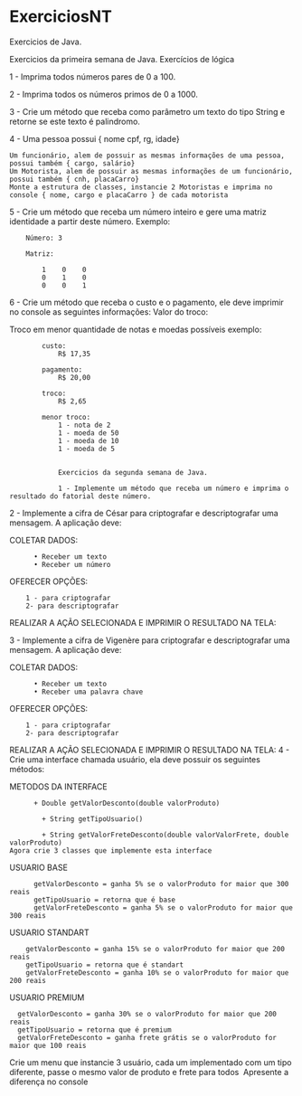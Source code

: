 # ExerciciosNT
Exercicios de Java.


 Exercicios da primeira semana de Java. Exercícios de lógica

1 -  Imprima todos números pares de 0 a 100.

2 -  Imprima todos os números primos de 0 a 1000.

3 -  Crie um método que receba como parâmetro  um texto do tipo String e retorne se este texto é palindromo.

4 -  Uma pessoa possui { nome cpf, rg, idade}

    Um funcionário, alem de possuir as mesmas informações de uma pessoa, possui também { cargo, salário}
    Um Motorista, alem de possuir as mesmas informações de um funcionário, possui também { cnh, placaCarro}
    Monte a estrutura de classes, instancie 2 Motoristas e imprima no console { nome, cargo e placaCarro } de cada motorista
    
5 -  Crie um método que receba um número inteiro e gere uma matriz identidade a partir deste número.
Exemplo: 
       
        Número: 3
            
        Matriz:
        
            1    0    0
            0    1    0
            0    0    1
            
6 - Crie um método que receba o custo e o pagamento, ele deve imprimir no console as seguintes informações:
Valor do troco:

Troco em menor quantidade de notas e moedas possíveis
        exemplo:
        
            custo:
                R$ 17,35
                
            pagamento:
                R$ 20,00
                
            troco:
                R$ 2,65
                
            menor troco:
                1 - nota de 2
                1 - moeda de 50
                1 - moeda de 10
                1 - moeda de 5 


                Exercicios da segunda semana de Java.

                1 - Implemente um método que receba um número e imprima o resultado do fatorial deste número.
2 - Implemente a cifra de César para criptografar e descriptografar uma mensagem.
    A aplicação deve:
        
COLETAR DADOS:

          • Receber um texto
          • Receber um número
          
OFERECER OPÇÕES:

        1 - para criptografar
        2- para descriptografar
        
REALIZAR A AÇÃO SELECIONADA E IMPRIMIR O RESULTADO NA TELA:

3 -  Implemente a cifra de Vigenère para criptografar e descriptografar uma mensagem.
    A aplicação deve:
        
COLETAR DADOS:

          • Receber um texto
          • Receber uma palavra chave
          
OFERECER OPÇÕES:

        1 - para criptografar
        2- para descriptografar
        
REALIZAR A AÇÃO SELECIONADA E IMPRIMIR O RESULTADO NA TELA:
4 - Crie uma interface chamada usuário, ela deve possuir os seguintes métodos:
        
METODOS DA INTERFACE

          + Double getValorDesconto(double valorProduto)

            + String getTipoUsuario()

            + String getValorFreteDesconto(double valorValorFrete, double valorProduto)
    Agora crie 3 classes que implemente esta interface 

USUARIO BASE

          getValorDesconto = ganha 5% se o valorProduto for maior que 300 reais
          getTipoUsuario = retorna que é base
          getValorFreteDesconto = ganha 5% se o valorProduto for maior que 300 reais
          
USUARIO STANDART

        getValorDesconto = ganha 15% se o valorProduto for maior que 200 reais
        getTipoUsuario = retorna que é standart
        getValorFreteDesconto = ganha 10% se o valorProduto for maior que 200 reais
        
USUARIO PREMIUM

      getValorDesconto = ganha 30% se o valorProduto for maior que 200 reais
      getTipoUsuario = retorna que é premium
      getValorFreteDesconto = ganha frete grátis se o valorProduto for maior que 100 reais

Crie um menu que instancie 3 usuário, cada um implementado com um tipo diferente, passe o mesmo valor de produto e frete para todos     Apresente a diferença no console 
